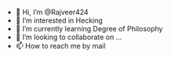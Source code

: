 - 👋 Hi, I’m @Rajveer424
- 👀 I’m interested in Hecking
- 🌱 I’m currently learning Degree of Philosophy
- 💞️ I’m looking to collaborate on ...
- 📫 How to reach me by mail

<!---
Rajveer424/Rajveer424 is a ✨ special ✨ repository because its `README.md` (this file) appears on your GitHub profile.
You can click the Preview link to take a look at your changes.
--->
